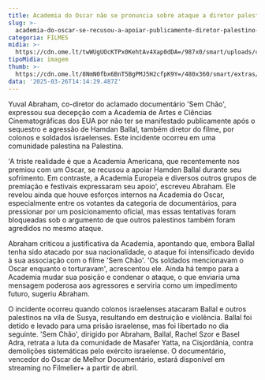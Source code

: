 ```yaml
---
title: Academia do Oscar não se pronuncia sobre ataque a diretor palestino
slug: >-
  academia-do-oscar-se-recusou-a-apoiar-publicamente-diretor-palestino-sequestrado
categoria: FILMES
midia: >-
  https://cdn.ome.lt/twWUgUOcKTPx0KehtAv4Xap0dDA=/987x0/smart/uploads/conteudo/fotos/ballal.jpg
tipoMidia: imagem
thumb: >-
  https://cdn.ome.lt/8NmN0fbx6BnT5BgPMJ5H2cfpK9Y=/480x360/smart/extras/conteudos/ballal.jpg
data: '2025-03-26T14:14:29.487Z'
---
```


Yuval Abraham, co-diretor do aclamado documentário 'Sem Chão', expressou sua decepção com a Academia de Artes e Ciências Cinematográficas dos EUA por não ter se manifestado publicamente após o sequestro e agressão de Hamdan Ballal, também diretor do filme, por colonos e soldados israelenses. Este incidente ocorreu em uma comunidade palestina na Palestina. 

'A triste realidade é que a Academia Americana, que recentemente nos premiou com um Oscar, se recusou a apoiar Hamden Ballal durante seu sofrimento. Em contraste, a Academia Europeia e diversos outros grupos de premiação e festivais expressaram seu apoio', escreveu Abraham. Ele revelou ainda que houve esforços internos na Academia do Oscar, especialmente entre os votantes da categoria de documentários, para pressionar por um posicionamento oficial, mas essas tentativas foram bloqueadas sob o argumento de que outros palestinos também foram agredidos no mesmo ataque. 

Abraham criticou a justificativa da Academia, apontando que, embora Ballal tenha sido atacado por sua nacionalidade, o ataque foi intensificado devido à sua associação com o filme 'Sem Chão'. 'Os soldados mencionavam o Oscar enquanto o torturavam', acrescentou ele. Ainda há tempo para a Academia mudar sua posição e condenar o ataque, o que enviaria uma mensagem poderosa aos agressores e serviria como um impedimento futuro, sugeriu Abraham. 

O incidente ocorreu quando colonos israelenses atacaram Ballal e outros palestinos na vila de Susya, resultando em destruição e violência. Ballal foi detido e levado para uma prisão israelense, mas foi libertado no dia seguinte. 'Sem Chão', dirigido por Abraham, Ballal, Rachel Szor e Basel Adra, retrata a luta da comunidade de Masafer Yatta, na Cisjordânia, contra demolições sistemáticas pelo exército israelense. O documentário, vencedor do Oscar de Melhor Documentário, estará disponível em streaming no Filmelier+ a partir de abril.
